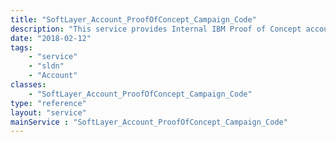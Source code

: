 ```yaml
---
title: "SoftLayer_Account_ProofOfConcept_Campaign_Code"
description: "This service provides Internal IBM Proof of Concept account campaign or promotion codes. "
date: "2018-02-12"
tags:
    - "service"
    - "sldn"
    - "Account"
classes:
    - "SoftLayer_Account_ProofOfConcept_Campaign_Code"
type: "reference"
layout: "service"
mainService : "SoftLayer_Account_ProofOfConcept_Campaign_Code"
---
```

